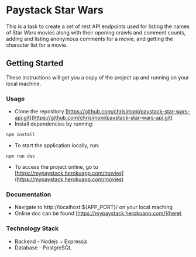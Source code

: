 # Paystack Star Wars

This is a task to create a set of rest API endpoints used for listing the names of Star Wars movies along with their opening crawls and comment counts, adding and listing anonymous comments for a movie, and getting the character list for a movie.

## Getting Started

These instructions will get you a copy of the project up and running on your local machine. 

### Usage

* Clone the repository [https://github.com/chrisimoni/paystack-star-wars-api.git](https://github.com/chrisimoni/paystack-star-wars-api.git)
* Install dependencies by running:
```shell
npm install
```
* To start the application locally, run:
```shell
npm run dev
```
* To access the project online, go to [https://mypaystack.herokuapp.com/movies](https://mypaystack.herokuapp.com/movies)

### Documentation
* Navigate to http://localhost:${APP_PORT}/ on your local maching
* Online doc can be found [https://mypaystack.herokuapp.com/](here)


### Technology Stack

* Backend - Nodejs + Expressjs
* Database - PostgreSQL

 


